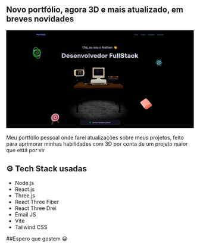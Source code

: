 ## Novo portfólio, agora 3D e mais atualizado, em breves novidades

![Imagem do Projeto](imagem.png)

Meu portfólio pessoal onde farei atualizações sobre meus projetos, feito para aprimorar minhas habilidades com 3D por conta de um projeto maior que está por vir

## <a name="tech-stack">⚙️ Tech Stack usadas</a>

- Node.js
- React.js
- Three.js
- React Three Fiber
- React Three Drei
- Email JS
- Vite
- Tailwind CSS

##Espero que gostem 😀
